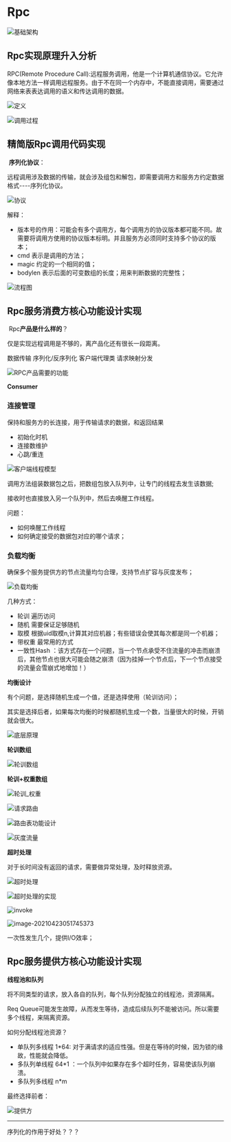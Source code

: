# Rpc

![基础架构](C:\Users\86137\Desktop\Git\luffryfight.github.io\中间\基础架构.png)

## Rpc实现原理升入分析

RPC(Remote Procedure Call):远程服务调用，他是一个计算机通信协议。它允许像本地方法一样调用远程服务。由于不在同一个内存中，不能直接调用，需要通过网络来表表达调用的语义和传达调用的数据。

![定义](C:\Users\86137\Desktop\Git\luffryfight.github.io\中间\定义.png)

![调用过程](C:\Users\86137\Desktop\Git\luffryfight.github.io\中间\调用过程.png)

## 精简版Rpc调用代码实现

​	**序列化协议**：

远程调用涉及数据的传输，就会涉及组包和解包，即需要调用方和服务方约定数据格式----序列化协议。

![协议](C:\Users\86137\Desktop\Git\luffryfight.github.io\中间\协议.png)

解释：

- 版本号的作用：可能会有多个调用方，每个调用方的协议版本都可能不同。故需要将调用方使用的协议版本标明。并且服务方必须同时支持多个协议的版本；
- cmd 表示是调用的方法；
- magic 约定的一个相同的值；
- bodylen  表示后面的可变数组的长度；用来判断数据的完整性；



![流程图](C:\Users\86137\Desktop\Git\luffryfight.github.io\中间\流程图.png)





## Rpc服务消费方核心功能设计实现

​								Rpc**产品是什么样的**？

仅是实现远程调用是不够的，离产品化还有很长一段距离。

数据传输 		序列化/反序列化		客户端代理类			请求映射分发

![RPC产品需要的功能](C:\Users\86137\Desktop\Git\luffryfight.github.io\中间\RPC产品需要的功能.png)

**Consumer**

### 连接管理

保持和服务方的长连接，用于传输请求的数据，和返回结果

- 初始化时机
- 连接数维护
- 心跳/重连



![客户端线程模型](C:\Users\86137\Desktop\Git\luffryfight.github.io\中间\客户端线程模型.png)

调用方法组装数据包之后，把数组包放入队列中，让专门的线程去发生该数据;

接收时也直接放入另一个队列中，然后去唤醒工作线程。

问题：

- 如何唤醒工作线程
- 如何确定接受的数据包对应的哪个请求；

### 负载均衡

确保多个服务提供方的节点流量均匀合理，支持节点扩容与灰度发布；

![负载均衡](C:\Users\86137\Desktop\Git\luffryfight.github.io\中间\负载均衡.png)

几种方式：

- 轮训  遍历访问
- 随机  需要保证足够随机
- 取模  根据uid取模n,计算其对应机器；有些错误会使其每次都是同一个机器；
- 带权重   最常用的方式
- 一致性Hash ：该方式存在一个问题，当一个节点承受不住流量的冲击而崩溃后，其他节点也很大可能会随之崩溃（因为挂掉一个节点后，下一个节点接受的流量会雪崩式地增加！）

**均衡设计**

有个问题，是选择随机生成一个值，还是选择使用（轮训访问）；

其实是选择后者，如果每次均衡的时候都随机生成一个数，当量很大的时候，开销就会很大。

![底层原理](C:\Users\86137\Desktop\Git\luffryfight.github.io\中间\底层原理.png)

**轮训数组**

![轮训数组](C:\Users\86137\Desktop\Git\luffryfight.github.io\中间\轮训数组.png)

**轮训+权重数组**

![轮训_权重](C:\Users\86137\Desktop\Git\luffryfight.github.io\中间\轮训_权重.png)

![请求路由](C:\Users\86137\Desktop\Git\luffryfight.github.io\中间\请求路由.png)

![路由表功能设计](C:\Users\86137\Desktop\Git\luffryfight.github.io\中间\路由表功能设计.png)

![灰度流量](C:\Users\86137\Desktop\Git\luffryfight.github.io\中间\灰度流量.png)



**超时处理**

对于长时间没有返回的请求，需要做异常处理，及时释放资源。

![超时处理](C:\Users\86137\Desktop\Git\luffryfight.github.io\中间\超时处理.png)

![超时处理的实现](C:\Users\86137\Desktop\Git\luffryfight.github.io\中间\调用方具体代码.png)

![invoke](C:\Users\86137\Desktop\Git\luffryfight.github.io\中间\invoke.png)

![image-20210423051745373](C:\Users\86137\AppData\Roaming\Typora\typora-user-images\image-20210423051745373.png)

一次性发生几个，提供I/O效率；

## Rpc服务提供方核心功能设计实现



**线程池和队列**

将不同类型的请求，放入各自的队列，每个队列分配独立的线程池，资源隔离。

Req Queue可能发生故障，从而发生等待，造成后续队列不能被访问。所以需要多个线程，来隔离资源。

如何分配线程池资源？

- 单队列多线程 1*64: 对于满请求的适应性强。但是在等待的时候，因为锁的缘故，性能就会降低。
- 多队列单线程 64*1 ：一个队列中如果存在多个超时任务，容易使该队列崩溃。
- 多队列多线程 n*m

最终选择前者：

![提供方](C:\Users\86137\Desktop\Git\luffryfight.github.io\中间\提供方.png)



-----------------

序列化的作用于好处？？？